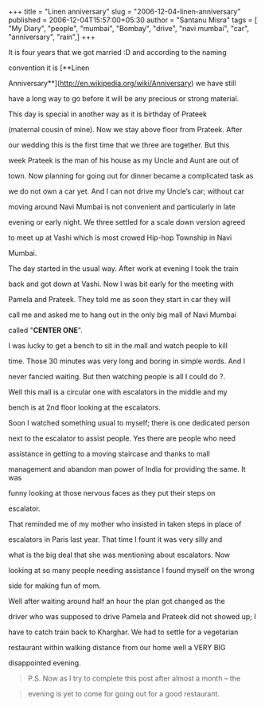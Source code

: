 +++
title = "Linen anniversary"
slug = "2006-12-04-linen-anniversary"
published = 2006-12-04T15:57:00+05:30
author = "Santanu Misra"
tags = [ "My Diary", "people", "mumbai", "Bombay", "drive", "navi mumbai", "car", "anniversary", "rain",]
+++




It is four years that we got married :D and according to the naming

convention it is [**Linen

Anniversary**](http://en.wikipedia.org/wiki/Anniversary) we have still

have a long way to go before it will be any precious or strong material.



This day is special in another way as it is birthday of Prateek

(maternal cousin of mine). Now we stay above floor from Prateek. After

our wedding this is the first time that we three are together. But this

week Prateek is the man of his house as my Uncle and Aunt are out of

town. Now planning for going out for dinner became a complicated task as

we do not own a car yet. And I can not drive my Uncle’s car; without car

moving around Navi Mumbai is not convenient and particularly in late

evening or early night. We three settled for a scale down version agreed

to meet up at Vashi which is most crowed Hip-hop Township in Navi

Mumbai.



The day started in the usual way. After work at evening I took the train

back and got down at Vashi. Now I was bit early for the meeting with

Pamela and Prateek. They told me as soon they start in car they will

call me and asked me to hang out in the only big mall of Navi Mumbai

called "**CENTER ONE**".



  



I was lucky to get a bench to sit in the mall and watch people to kill

time. Those 30 minutes was very long and boring in simple words. And I

never fancied waiting. But then watching people is all I could do ?.

Well this mall is a circular one with escalators in the middle and my

bench is at 2nd floor looking at the escalators.



Soon I watched something usual to myself; there is one dedicated person

next to the escalator to assist people. Yes there are people who need

assistance in getting to a moving staircase and thanks to mall

management and abandon man power of India for providing the same. It was

funny looking at those nervous faces as they put their steps on

escalator.



That reminded me of my mother who insisted in taken steps in place of

escalators in Paris last year. That time I fount it was very silly and

what is the big deal that she was mentioning about escalators. Now

looking at so many people needing assistance I found myself on the wrong

side for making fun of mom.



Well after waiting around half an hour the plan got changed as the

driver who was supposed to drive Pamela and Prateek did not showed up; I

have to catch train back to Kharghar. We had to settle for a vegetarian

restaurant within walking distance from our home well a VERY BIG

disappointed evening.



  



> P.S. Now as I try to complete this post after almost a month – the

> evening is yet to come for going out for a good restaurant.
